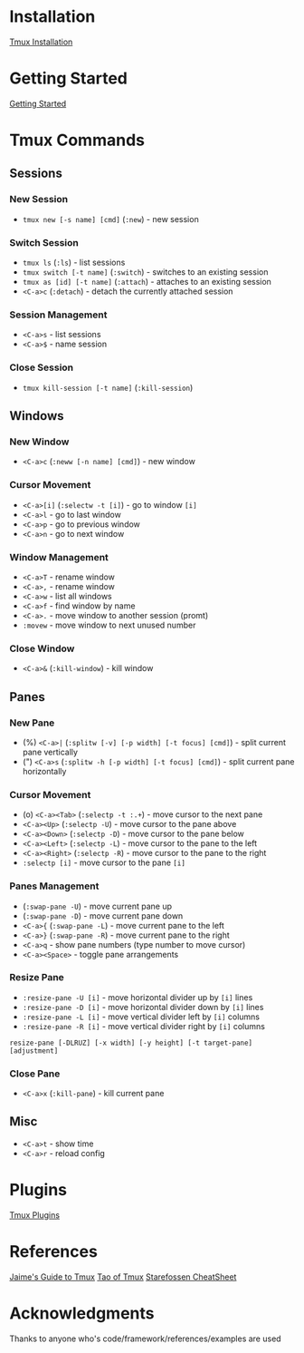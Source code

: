 # Installation
[Tmux Installation](https://github.com/tmux/tmux/wiki/Installing)

# Getting Started
[Getting Started](https://github.com/tmux/tmux/wiki/Getting-Started)

# Tmux Commands

## Sessions

### New Session

* `tmux new [-s name] [cmd]` (`:new`) - new session

### Switch Session

* `tmux ls` (`:ls`) - list sessions
* `tmux switch [-t name]` (`:switch`) - switches to an existing session
* `tmux as [id] [-t name]` (`:attach`) - attaches to an existing session
* `<C-a>c` (`:detach`) - detach the currently attached session

### Session Management

* `<C-a>s` - list sessions
* `<C-a>$` - name session

### Close Session

* `tmux kill-session [-t name]` (`:kill-session`)

## Windows

### New Window

* `<C-a>c` (`:neww [-n name] [cmd]`) - new window

### Cursor Movement

* `<C-a>[i]` (`:selectw -t [i]`) - go to window `[i]`
* `<C-a>l` - go to last window
* `<C-a>p` - go to previous window
* `<C-a>n` - go to next window

### Window Management

* `<C-a>T` - rename window
* `<C-a>,` - rename window
* `<C-a>w` - list all windows
* `<C-a>f` - find window by name
* `<C-a>.` - move window to another session (promt)
* `:movew` - move window to next unused number

### Close Window

* `<C-a>&` (`:kill-window`) - kill window

## Panes

### New Pane

* (%) `<C-a>|` (`:splitw [-v] [-p width] [-t focus] [cmd]`) - split current pane vertically
* (") `<C-a>s` (`:splitw -h [-p width] [-t focus] [cmd]`) - split current pane horizontally

### Cursor Movement

* (o) `<C-a><Tab>` (`:selectp -t :.+`) - move cursor to the next pane
* `<C-a><Up>` (`:selectp -U`) - move cursor to the pane above
* `<C-a><Down>` (`:selectp -D`) - move cursor to the pane below
* `<C-a><Left>` (`:selectp -L`) - move cursor to the pane to the left
* `<C-a><Right>` (`:selectp -R`) - move cursor to the pane to the right
* `:selectp [i]` - move cursor to the pane `[i]`

### Panes Management

* (`:swap-pane -U`) - move current pane up
* (`:swap-pane -D`) - move current pane down
* `<C-a>{` (`:swap-pane -L`) - move current pane to the left
* `<C-a>}` (`:swap-pane -R`) - move current pane to the right
* `<C-a>q` - show pane numbers (type number to move cursor)
* `<C-a><Space>` - toggle pane arrangements

### Resize Pane

* `:resize-pane -U [i]` - move horizontal divider up by `[i]` lines
* `:resize-pane -D [i]` - move horizontal divider down by `[i]` lines
* `:resize-pane -L [i]` - move vertical divider left by `[i]` columns
* `:resize-pane -R [i]` - move vertical divider right by `[i]` columns

`resize-pane [-DLRUZ] [-x width] [-y height] [-t target-pane] [adjustment]`

### Close Pane

* `<C-a>x` (`:kill-pane`) - kill current pane

## Misc

* `<C-a>t` - show time
* `<C-a>r` - reload config

# Plugins
[Tmux Plugins](https://github.com/tmux-plugins/tpm)

# References
[Jaime's Guide to Tmux](https://www.barbarianmeetscoding.com/blog/jaimes-guide-to-tmux-the-most-awesome-tool-you-didnt-know-you-needed)
[Tao of Tmux](https://leanpub.com/the-tao-of-tmux/read)
[Starefossen CheatSheet](https://gist.github.com/Starefossen/5955406)

# Acknowledgments
Thanks to anyone who's code/framework/references/examples are used

